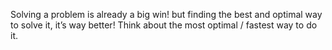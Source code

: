 Solving a problem is already a big win! but finding the best and optimal way to solve it, it’s way better! Think about the most optimal / fastest way to do it.
